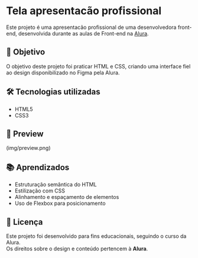 # Tela apresentacão profissional

Este projeto é uma apresentacão profissional de uma desenvolvedora front-end, desenvolvida durante as aulas de Front-end na [Alura](https://www.alura.com.br/).

## 🎯 Objetivo
O objetivo deste projeto foi praticar HTML e CSS, criando uma interface fiel ao design disponibilizado no Figma pela Alura.

## 🛠 Tecnologias utilizadas
- HTML5
- CSS3

## 📸 Preview
(img/preview.png)

## 📚 Aprendizados
- Estruturação semântica do HTML
- Estilização com CSS
- Alinhamento e espaçamento de elementos
- Uso de Flexbox para posicionamento

## 📄 Licença
Este projeto foi desenvolvido para fins educacionais, seguindo o curso da Alura.  
Os direitos sobre o design e conteúdo pertencem à **Alura**.
